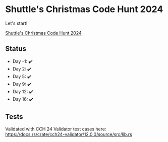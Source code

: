 # Shuttle's Christmas Code Hunt 2024

Let's start! 

[Shuttle's Christmas Code Hunt 2024
](https://console.shuttle.dev/shuttlings/cch24)

## Status

* Day -1: ✔️
* Day  2: ✔️
* Day  5: ✔️
* Day  9: ✔️
* Day 12: ✔️
* Day 16: ✔️

<!-- 🚧 -->


## Tests

Validated with CCH 24 Validator test cases here: https://docs.rs/crate/cch24-validator/12.0.0/source/src/lib.rs